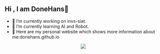## Hi , I am DoneHans👋

<!--
**DoneHans/DoneHans** is a ✨ _special_ ✨ repository because its `README.md` (this file) appears on your GitHub profile.

Here are some ideas to get you started:

- 🔭 I’m currently working on ...
- 🌱 I’m currently learning ...
- 👯 I’m looking to collaborate on ...
- 🤔 I’m looking for help with ...
- 💬 Ask me about ...
- 📫 How to reach me: ...
- 😄 Pronouns: ...
- ⚡ Fun fact: ...
-->

- 🔭 I’m currently working on invs-siat.
- 🌱 I’m currently learning AI and Robot.
- 👯 Here are my personal website which shows more information about me:donehans.github.io

<div align="center"> <img src="https://github-readme-stats.vercel.app/api?username=DoneHans&show_icons=true&theme=tokyonight" /> </div>
